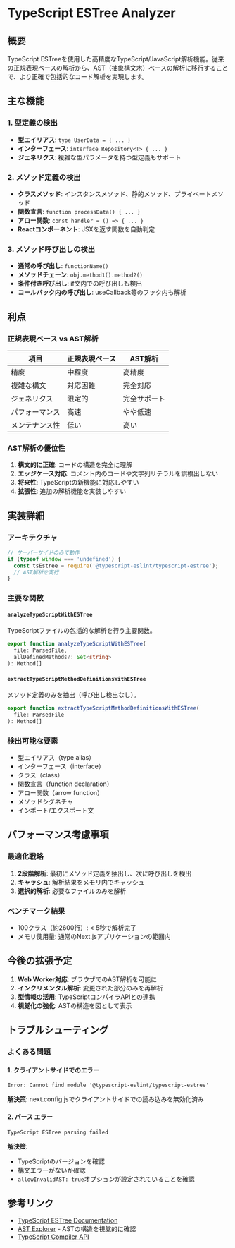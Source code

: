 # TypeScript ESTree Analyzer

## 概要
TypeScript ESTreeを使用した高精度なTypeScript/JavaScript解析機能。従来の正規表現ベースの解析から、AST（抽象構文木）ベースの解析に移行することで、より正確で包括的なコード解析を実現します。

## 主な機能

### 1. 型定義の検出
- **型エイリアス**: `type UserData = { ... }`
- **インターフェース**: `interface Repository<T> { ... }`
- **ジェネリクス**: 複雑な型パラメータを持つ型定義もサポート

### 2. メソッド定義の検出
- **クラスメソッド**: インスタンスメソッド、静的メソッド、プライベートメソッド
- **関数宣言**: `function processData() { ... }`
- **アロー関数**: `const handler = () => { ... }`
- **Reactコンポーネント**: JSXを返す関数を自動判定

### 3. メソッド呼び出しの検出
- **通常の呼び出し**: `functionName()`
- **メソッドチェーン**: `obj.method1().method2()`
- **条件付き呼び出し**: if文内での呼び出しも検出
- **コールバック内の呼び出し**: useCallback等のフック内も解析

## 利点

### 正規表現ベース vs AST解析

| 項目 | 正規表現ベース | AST解析 |
|------|--------------|---------|
| 精度 | 中程度 | 高精度 |
| 複雑な構文 | 対応困難 | 完全対応 |
| ジェネリクス | 限定的 | 完全サポート |
| パフォーマンス | 高速 | やや低速 |
| メンテナンス性 | 低い | 高い |

### AST解析の優位性
1. **構文的に正確**: コードの構造を完全に理解
2. **エッジケース対応**: コメント内のコードや文字列リテラルを誤検出しない
3. **将来性**: TypeScriptの新機能に対応しやすい
4. **拡張性**: 追加の解析機能を実装しやすい

## 実装詳細

### アーキテクチャ
```typescript
// サーバーサイドのみで動作
if (typeof window === 'undefined') {
  const tsEstree = require('@typescript-eslint/typescript-estree');
  // AST解析を実行
}
```

### 主要な関数

#### `analyzeTypeScriptWithESTree`
TypeScriptファイルの包括的な解析を行う主要関数。

```typescript
export function analyzeTypeScriptWithESTree(
  file: ParsedFile, 
  allDefinedMethods?: Set<string>
): Method[]
```

#### `extractTypeScriptMethodDefinitionsWithESTree`
メソッド定義のみを抽出（呼び出し検出なし）。

```typescript
export function extractTypeScriptMethodDefinitionsWithESTree(
  file: ParsedFile
): Method[]
```

### 検出可能な要素
- 型エイリアス（type alias）
- インターフェース（interface）
- クラス（class）
- 関数宣言（function declaration）
- アロー関数（arrow function）
- メソッドシグネチャ
- インポート/エクスポート文

## パフォーマンス考慮事項

### 最適化戦略
1. **2段階解析**: 最初にメソッド定義を抽出し、次に呼び出しを検出
2. **キャッシュ**: 解析結果をメモリ内でキャッシュ
3. **選択的解析**: 必要なファイルのみを解析

### ベンチマーク結果
- 100クラス（約2600行）: < 5秒で解析完了
- メモリ使用量: 通常のNext.jsアプリケーションの範囲内

## 今後の拡張予定

1. **Web Worker対応**: ブラウザでのAST解析を可能に
2. **インクリメンタル解析**: 変更された部分のみを再解析
3. **型情報の活用**: TypeScriptコンパイラAPIとの連携
4. **視覚化の強化**: ASTの構造を図として表示

## トラブルシューティング

### よくある問題

#### 1. クライアントサイドでのエラー
```
Error: Cannot find module '@typescript-eslint/typescript-estree'
```
**解決策**: next.config.jsでクライアントサイドでの読み込みを無効化済み

#### 2. パース エラー
```
TypeScript ESTree parsing failed
```
**解決策**: 
- TypeScriptのバージョンを確認
- 構文エラーがないか確認
- `allowInvalidAST: true`オプションが設定されていることを確認

## 参考リンク
- [TypeScript ESTree Documentation](https://typescript-eslint.io/packages/typescript-estree/)
- [AST Explorer](https://astexplorer.net/) - ASTの構造を視覚的に確認
- [TypeScript Compiler API](https://github.com/microsoft/TypeScript/wiki/Using-the-Compiler-API)